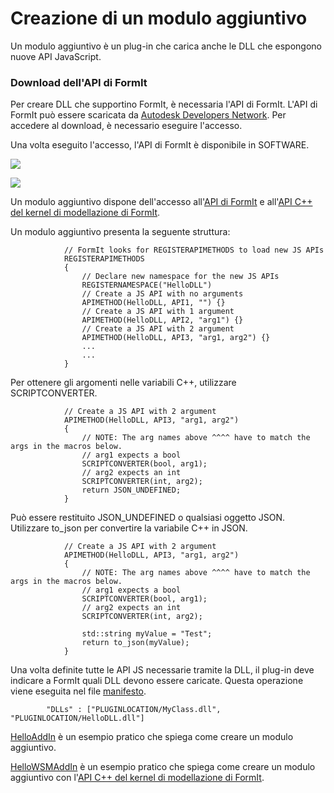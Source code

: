 # Creazione di un modulo aggiuntivo

Un modulo aggiuntivo è un plug-in che carica anche le DLL che espongono nuove API JavaScript.&#x20;



### Download dell'API di FormIt

Per creare DLL che supportino FormIt, è necessaria l'API di FormIt. L'API di FormIt può essere scaricata da [Autodesk Developers Network](https://www.autodesk.com/developer-network/overview). Per accedere al download, è necessario eseguire l'accesso.&#x20;

Una volta eseguito l'accesso, l'API di FormIt è disponibile in SOFTWARE.

&#x20;

![](https://formit3d.github.io/FormItExamplePlugins/docs/images/FormItAPIDownload.jpg)

![](https://formit3d.github.io/FormItExamplePlugins/docs/images/FormItAPIMenuItem.jpg)

Un modulo aggiuntivo dispone dell'accesso all'[API di FormIt](https://formit3d.github.io/FormItExamplePlugins/docs/FormItCPPAPI/index.html) e all'[API C++ del kernel di modellazione di FormIt](https://formit3d.github.io/FormItExamplePlugins/docs/FormItCPPAPI/group\_\_mod\_\_wsm\_\_api\_\_ref.html).

Un modulo aggiuntivo presenta la seguente struttura:

```
            // FormIt looks for REGISTERAPIMETHODS to load new JS APIs
            REGISTERAPIMETHODS
            {
                // Declare new namespace for the new JS APIs
                REGISTERNAMESPACE("HelloDLL")
                // Create a JS API with no arguments
                APIMETHOD(HelloDLL, API1, "") {}
                // Create a JS API with 1 argument
                APIMETHOD(HelloDLL, API2, "arg1") {}
                // Create a JS API with 2 argument
                APIMETHOD(HelloDLL, API3, "arg1, arg2") {}
                ...
                ...
            }

```

Per ottenere gli argomenti nelle variabili C++, utilizzare SCRIPTCONVERTER.

```
            // Create a JS API with 2 argument
            APIMETHOD(HelloDLL, API3, "arg1, arg2")
            {
                // NOTE: The arg names above ^^^^ have to match the args in the macros below.
                // arg1 expects a bool
                SCRIPTCONVERTER(bool, arg1);
                // arg2 expects an int
                SCRIPTCONVERTER(int, arg2);
                return JSON_UNDEFINED;
            }

```

Può essere restituito JSON\_UNDEFINED o qualsiasi oggetto JSON. Utilizzare to\_json per convertire la variabile C++ in JSON.

```
            // Create a JS API with 2 argument
            APIMETHOD(HelloDLL, API3, "arg1, arg2")
            {
                // NOTE: The arg names above ^^^^ have to match the args in the macros below.
                // arg1 expects a bool
                SCRIPTCONVERTER(bool, arg1);
                // arg2 expects an int
                SCRIPTCONVERTER(int, arg2);

                std::string myValue = "Test";
                return to_json(myValue);
            }

```

Una volta definite tutte le API JS necessarie tramite la DLL, il plug-in deve indicare a FormIt quali DLL devono essere caricate. Questa operazione viene eseguita nel file [manifesto]( https://github.com/FormIt3D/HelloAddIn/blob/main/v22\_0/manifest.json#L8).

```
        "DLLs" : ["PLUGINLOCATION/MyClass.dll", "PLUGINLOCATION/HelloDLL.dll"]

```

[HelloAddIn](https://github.com/FormIt3D/HelloAddIn) è un esempio pratico che spiega come creare un modulo aggiuntivo.

[HelloWSMAddIn](https://github.com/FormIt3D/HelloWSMAddIn) è un esempio pratico che spiega come creare un modulo aggiuntivo con l'[API C++ del kernel di modellazione di FormIt](https://formit3d.github.io/FormItExamplePlugins/docs/FormItCPPAPI/group\_\_mod\_\_wsm\_\_api\_\_ref.html).
